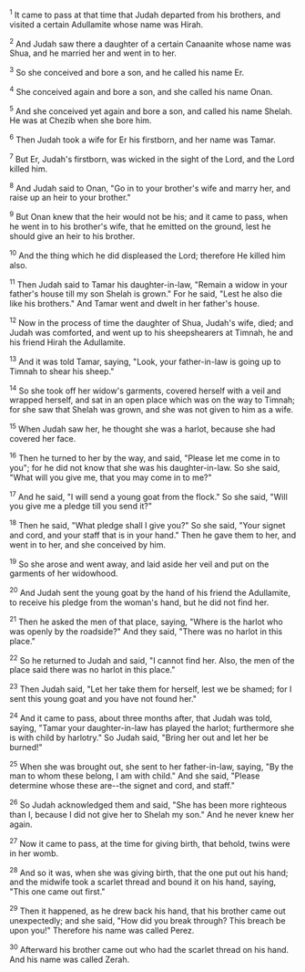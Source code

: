 <sup>1</sup> 
It came to pass at that time that Judah departed from his brothers, and visited a certain Adullamite whose name was Hirah. 

<sup>2</sup> 
And Judah saw there a daughter of a certain Canaanite whose name was Shua, and he married her and went in to her. 

<sup>3</sup> 
So she conceived and bore a son, and he called his name Er. 

<sup>4</sup> 
She conceived again and bore a son, and she called his name Onan. 

<sup>5</sup> 
And she conceived yet again and bore a son, and called his name Shelah. He was at Chezib when she bore him. 

<sup>6</sup> 
Then Judah took a wife for Er his firstborn, and her name was Tamar. 

<sup>7</sup> 
But Er, Judah's firstborn, was wicked in the sight of the Lord, and the Lord killed him. 

<sup>8</sup> 
And Judah said to Onan, "Go in to your brother's wife and marry her, and raise up an heir to your brother." 

<sup>9</sup> 
But Onan knew that the heir would not be his; and it came to pass, when he went in to his brother's wife, that he emitted on the ground, lest he should give an heir to his brother. 

<sup>10</sup> 
And the thing which he did displeased the Lord; therefore He killed him also. 

<sup>11</sup> 
Then Judah said to Tamar his daughter-in-law, "Remain a widow in your father's house till my son Shelah is grown." For he said, "Lest he also die like his brothers." And Tamar went and dwelt in her father's house. 

<sup>12</sup> 
Now in the process of time the daughter of Shua, Judah's wife, died; and Judah was comforted, and went up to his sheepshearers at Timnah, he and his friend Hirah the Adullamite. 

<sup>13</sup> 
And it was told Tamar, saying, "Look, your father-in-law is going up to Timnah to shear his sheep." 

<sup>14</sup> 
So she took off her widow's garments, covered herself with a veil and wrapped herself, and sat in an open place which was on the way to Timnah; for she saw that Shelah was grown, and she was not given to him as a wife. 

<sup>15</sup> 
When Judah saw her, he thought she was a harlot, because she had covered her face. 

<sup>16</sup> 
Then he turned to her by the way, and said, "Please let me come in to you"; for he did not know that she was his daughter-in-law. So she said, "What will you give me, that you may come in to me?" 

<sup>17</sup> 
And he said, "I will send a young goat from the flock." So she said, "Will you give me a pledge till you send it?" 

<sup>18</sup> 
Then he said, "What pledge shall I give you?" So she said, "Your signet and cord, and your staff that is in your hand." Then he gave them to her, and went in to her, and she conceived by him. 

<sup>19</sup> 
So she arose and went away, and laid aside her veil and put on the garments of her widowhood. 

<sup>20</sup> 
And Judah sent the young goat by the hand of his friend the Adullamite, to receive his pledge from the woman's hand, but he did not find her. 

<sup>21</sup> 
Then he asked the men of that place, saying, "Where is the harlot who was openly by the roadside?" And they said, "There was no harlot in this place." 

<sup>22</sup> 
So he returned to Judah and said, "I cannot find her. Also, the men of the place said there was no harlot in this place." 

<sup>23</sup> 
Then Judah said, "Let her take them for herself, lest we be shamed; for I sent this young goat and you have not found her." 

<sup>24</sup> 
And it came to pass, about three months after, that Judah was told, saying, "Tamar your daughter-in-law has played the harlot; furthermore she is with child by harlotry." So Judah said, "Bring her out and let her be burned!" 

<sup>25</sup> 
When she was brought out, she sent to her father-in-law, saying, "By the man to whom these belong, I am with child." And she said, "Please determine whose these are--the signet and cord, and staff." 

<sup>26</sup> 
So Judah acknowledged them and said, "She has been more righteous than I, because I did not give her to Shelah my son." And he never knew her again. 

<sup>27</sup> 
Now it came to pass, at the time for giving birth, that behold, twins were in her womb. 

<sup>28</sup> 
And so it was, when she was giving birth, that the one put out his hand; and the midwife took a scarlet thread and bound it on his hand, saying, "This one came out first." 

<sup>29</sup> 
Then it happened, as he drew back his hand, that his brother came out unexpectedly; and she said, "How did you break through? This breach be upon you!" Therefore his name was called Perez. 

<sup>30</sup> 
Afterward his brother came out who had the scarlet thread on his hand. And his name was called Zerah.